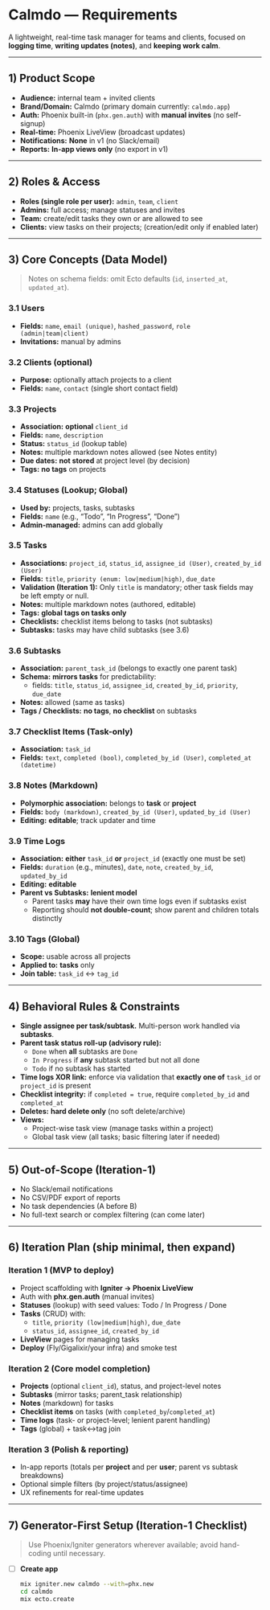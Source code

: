 # Calmdo — Requirements

A lightweight, real-time task manager for teams and clients, focused on **logging time**, **writing updates (notes)**, and **keeping work calm**.

---

## 1) Product Scope

- **Audience:** internal team + invited clients
- **Brand/Domain:** Calmdo (primary domain currently: `calmdo.app`)
- **Auth:** Phoenix built-in (`phx.gen.auth`) with **manual invites** (no self-signup)
- **Real-time:** Phoenix LiveView (broadcast updates)
- **Notifications:** **None** in v1 (no Slack/email)
- **Reports:** **In-app views only** (no export in v1)

---

## 2) Roles & Access

- **Roles (single role per user):** `admin`, `team`, `client`
- **Admins:** full access; manage statuses and invites
- **Team:** create/edit tasks they own or are allowed to see
- **Clients:** view tasks on their projects; (creation/edit only if enabled later)

---

## 3) Core Concepts (Data Model)

> Notes on schema fields: omit Ecto defaults (`id`, `inserted_at`, `updated_at`).

### 3.1 Users
- **Fields:** `name`, `email (unique)`, `hashed_password`, `role (admin|team|client)`
- **Invitations:** manual by admins

### 3.2 Clients (optional)
- **Purpose:** optionally attach projects to a client
- **Fields:** `name`, `contact` (single short contact field)

### 3.3 Projects
- **Association:** **optional** `client_id`
- **Fields:** `name`, `description`
- **Status:** `status_id` (lookup table)
- **Notes:** multiple markdown notes allowed (see Notes entity)
- **Due dates:** **not stored** at project level (by decision)
- **Tags:** **no tags** on projects

### 3.4 Statuses (Lookup; Global)
- **Used by:** projects, tasks, subtasks
- **Fields:** `name` (e.g., “Todo”, “In Progress”, “Done”)
- **Admin-managed:** admins can add globally

### 3.5 Tasks
- **Associations:** `project_id`, `status_id`, `assignee_id (User)`, `created_by_id (User)`
- **Fields:** `title`, `priority (enum: low|medium|high)`, `due_date`
- **Validation (Iteration 1):** Only `title` is mandatory; other task fields may be left empty or null.
- **Notes:** multiple markdown notes (authored, editable)
- **Tags:** **global tags on tasks only**
- **Checklists:** checklist items belong to tasks (not subtasks)
- **Subtasks:** tasks may have child subtasks (see 3.6)

### 3.6 Subtasks
- **Association:** `parent_task_id` (belongs to exactly one parent task)
- **Schema:** **mirrors tasks** for predictability:
  - fields: `title`, `status_id`, `assignee_id`, `created_by_id`, `priority`, `due_date`
- **Notes:** allowed (same as tasks)
- **Tags / Checklists:** **no tags**, **no checklist** on subtasks

### 3.7 Checklist Items (Task-only)
- **Association:** `task_id`
- **Fields:** `text`, `completed (bool)`, `completed_by_id (User)`, `completed_at (datetime)`

### 3.8 Notes (Markdown)
- **Polymorphic association:** belongs to **task** or **project**
- **Fields:** `body (markdown)`, `created_by_id (User)`, `updated_by_id (User)`
- **Editing:** **editable**; track updater and time

### 3.9 Time Logs
- **Association:** **either** `task_id` **or** `project_id` (exactly one must be set)
- **Fields:** `duration` (e.g., minutes), `date`, `note`, `created_by_id`, `updated_by_id`
- **Editing:** **editable**
- **Parent vs Subtasks:** **lenient model**
  - Parent tasks **may** have their own time logs even if subtasks exist
  - Reporting should **not double-count**; show parent and children totals distinctly

### 3.10 Tags (Global)
- **Scope:** usable across all projects
- **Applied to:** **tasks** only
- **Join table:** `task_id` ↔ `tag_id`

---

## 4) Behavioral Rules & Constraints

- **Single assignee per task/subtask.** Multi-person work handled via **subtasks**.
- **Parent task status roll-up (advisory rule):**
  - `Done` when **all** subtasks are `Done`
  - `In Progress` if **any** subtask started but not all done
  - `Todo` if no subtask has started
- **Time logs XOR link:** enforce via validation that **exactly one of** `task_id` or `project_id` is present
- **Checklist integrity:** if `completed = true`, require `completed_by_id` and `completed_at`
- **Deletes:** **hard delete only** (no soft delete/archive)
- **Views:**
  - Project-wise task view (manage tasks within a project)
  - Global task view (all tasks; basic filtering later if needed)

---

## 5) Out-of-Scope (Iteration-1)

- No Slack/email notifications
- No CSV/PDF export of reports
- No task dependencies (A before B)
- No full-text search or complex filtering (can come later)

---

## 6) Iteration Plan (ship minimal, then expand)

### Iteration 1 (MVP to deploy)
- Project scaffolding with **Igniter → Phoenix LiveView**
- Auth with **phx.gen.auth** (manual invites)
- **Statuses** (lookup) with seed values: Todo / In Progress / Done
- **Tasks** (CRUD) with:
  - `title`, `priority (low|medium|high)`, `due_date`
  - `status_id`, `assignee_id`, `created_by_id`
- **LiveView** pages for managing tasks
- **Deploy** (Fly/Gigalixir/your infra) and smoke test

### Iteration 2 (Core model completion)
- **Projects** (optional `client_id`), status, and project-level notes
- **Subtasks** (mirror tasks; parent_task relationship)
- **Notes** (markdown) for tasks
- **Checklist items** on tasks (with `completed_by`/`completed_at`)
- **Time logs** (task- or project-level; lenient parent handling)
- **Tags** (global) + task↔tag join

### Iteration 3 (Polish & reporting)
- In-app reports (totals per **project** and per **user**; parent vs subtask breakdowns)
- Optional simple filters (by project/status/assignee)
- UX refinements for real-time updates

---

## 7) Generator-First Setup (Iteration-1 Checklist)

> Use Phoenix/Igniter generators wherever available; avoid hand-coding until necessary.

- [ ] **Create app**  
  ```bash
  mix igniter.new calmdo --with=phx.new
  cd calmdo
  mix ecto.create
